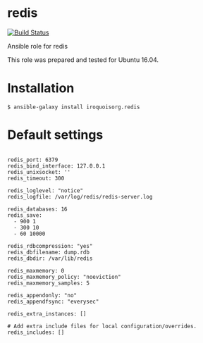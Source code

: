 # redis

[![Build Status](https://travis-ci.com/iroquoisorg/ansible-role-redis.svg?branch=master)](https://travis-ci.com/iroquoisorg/ansible-role-memcached)

Ansible role for redis

This role was prepared and tested for Ubuntu 16.04.

# Installation

`$ ansible-galaxy install iroquoisorg.redis`

# Default settings

```

redis_port: 6379
redis_bind_interface: 127.0.0.1
redis_unixsocket: ''
redis_timeout: 300

redis_loglevel: "notice"
redis_logfile: /var/log/redis/redis-server.log

redis_databases: 16
redis_save:
  - 900 1
  - 300 10
  - 60 10000

redis_rdbcompression: "yes"
redis_dbfilename: dump.rdb
redis_dbdir: /var/lib/redis

redis_maxmemory: 0
redis_maxmemory_policy: "noeviction"
redis_maxmemory_samples: 5

redis_appendonly: "no"
redis_appendfsync: "everysec"

redis_extra_instances: []

# Add extra include files for local configuration/overrides.
redis_includes: []

```
